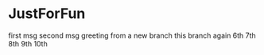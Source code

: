 # JustForFun
first msg
second msg
greeting from a new branch
this branch again
6th
7th
8th
9th
10th
